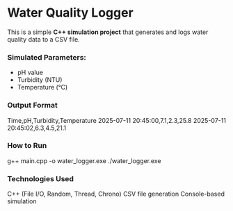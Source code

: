 #  Water Quality Logger

This is a simple **C++ simulation project** that generates and logs water quality data to a CSV file.

###  Simulated Parameters:
- pH value
- Turbidity (NTU)
- Temperature (°C)

###  Output Format
Time,pH,Turbidity,Temperature
2025-07-11 20:45:00,7.1,2.3,25.8
2025-07-11 20:45:02,6.3,4.5,21.1

###  How to Run

g++ main.cpp -o water_logger.exe
./water_logger.exe

###  Technologies Used 
C++ (File I/O, Random, Thread, Chrono)
CSV file generation
Console-based simulation